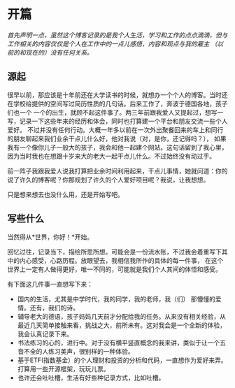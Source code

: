 # 开篇

*首先声明一点，虽然这个博客记录的是我个人生活，学习和工作的点点滴滴，但与工作相关的内容仅仅是个人在工作中的一点儿感悟，内容和观点与我的雇主
（以前的和现在的）没有任何关系。*

## 源起

很早以前，那应该是十年前还在大学读书的时候，就想办一个个人的博客。当时还在学校给提供的空间写过简历性质的几句话。后来工作了，奔波于德国各地，孩子们也一个
一个的出生，就顾不起这件事了。两三年前跟我爱人又提起过，想写一写，记录一下这些年来的经历和体会，同时也打算建一个平台和朋友交流一些个人爱好。
不过并没有任何行动。大概一年多以前在一次外出聚餐回来的车上和同行的朋友聊起来我们业余干点儿什么好，他对我说（对，是你，还记得吗？），
如果我有一个像你儿子一般大的孩子，我会和他一起建个网站。这句话留到了我心里，因为当时我也在想跟十岁来大的老大一起干点儿什么。不过始终没有动过手。

前一阵子我跟我爱人说我打算把业余时间利用起来，干点儿事情，她就问道：你的说了许久的博客呢？你那规划了许久的个人爱好项目呢？我说，让我想想。

只是想来想去也没什么用，还是开始写吧。

## 写些什么

当然得从*世界，你好！*开始。

回忆过往，记录当下，描绘所思所想。可能会是一份流水账，不过我会着重写下其中的内心感受，心路历程。放眼望去，我相信我所作的具体的每一件事，
在这个世界上一定有人做得更好，唯一不同的，可能就是我们个人其间的体悟和感受。

有下面这几件事一直想写下来：
- 国内的生活，尤其是中学时代，我的同学，我的老师，我（们） 那懵懂的爱情。还有，我们的诗。
- 辅导老大的德语，孩子妈妈几天前才分配给我的任务。从来没有相关经验，从最近几天简单接触来看，挑战之大，前所未有。这对我会是一个全新的体验，
我会认真记录下来。
- 书法练习的心的，进行中。对于没有横平竖直概念的我来讲，类似于让一个五音不全的人练习美声，很别样的一种体验。
- 基于ETF(指数基金）的个人理财和投资的分析和代码，一直想作为爱好来弄。打算用一些开源框架，玩玩儿票。
- 也许还会吐吐槽，生活有好些种记录方式，比如吐槽。

